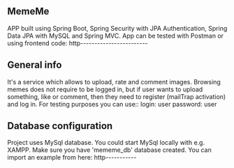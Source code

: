 ## MemeMe
APP built using Spring Boot, Spring Security with JPA Authentication, Spring Data JPA with MySQL and Spring MVC.
App can be tested with Postman or using frontend code: http------------------------
 
## General info
It's a service which allows to upload, rate and comment images. Browsing memes does not require to be logged in, but if user wants to upload something, like or comment, then they need to register (mailTrap activation) and log in. For testing purposes you can use::
login: user
password: user  


 
## Database configuration
Project uses MySql database.
You could start MySql locally with e.g. XAMPP.
Make sure you have 'mememe_db' database created. You can import an example from here: http-----------

